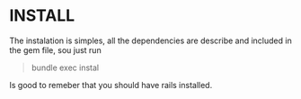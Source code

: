 # INSTALL

The instalation is simples, all the dependencies are describe and included in the gem file, sou just run

> bundle exec instal

Is good to remeber that you should have rails installed.
